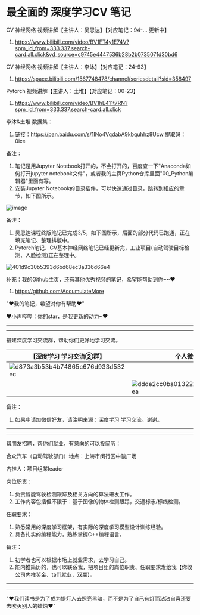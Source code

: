 # 最全面的 深度学习CV 笔记

CV 神经网络 视频讲解【主讲人：吴恩达】【对应笔记：94-... 更新中】

1. https://www.bilibili.com/video/BV1FT4y1E74V?spm_id_from=333.337.search-card.all.click&vd_source=c9745e4447536b28b2b0735071d30bd6

CV 神经网络 视频讲解【主讲人：李沐】【对应笔记：24-93】

1. https://space.bilibili.com/1567748478/channel/seriesdetail?sid=358497

Pytorch 视频讲解【主讲人：土堆】【对应笔记：00-23】

1. https://www.bilibili.com/video/BV1hE411t7RN?spm_id_from=333.337.search-card.all.click

李沐&土堆 数据集：

1. 链接：https://pan.baidu.com/s/1INo4VqdabA9kbquhhz8Ucw 提取码：0ixe 

备注：

1. 笔记是用Jupyter Notebook打开的，不会打开的，百度查一下"Anaconda如何打开jupyter notebook文件"，或者我的主页Python仓库里面"00_Python编辑器"里面有写。
2. 安装Jupyter Notebook的目录插件，可以快速通过目录，跳转到相应的章节，如下图所示。

![image](https://user-images.githubusercontent.com/60348867/184626973-5f344b32-9b82-4164-a18b-ec8f25684692.png)

备注：

1. 吴恩达课程终版笔记已完成3/5，如下图所示，后面的部分代码已跑通，正在填充笔记、整理排版中。
2. Pytorch笔记、CV基本神经网络笔记已经更新完，工业项目(自动驾驶目标检测、人脸检测)正在整理中。

![401d9c30b5393d6bd68ec3a336d66e4](https://user-images.githubusercontent.com/60348867/229005624-2bda5206-0d25-44b3-a526-c0ac4e87d505.png)

补充：我的Github主页，还有其他优秀视频的笔记，希望能帮助到你~~♥

1. https://github.com/AccumulateMore

"♥我的笔记，希望对你有帮助♥"

♥小声哔哔：你的star，是我更新的动力~♥

-------------------------------------------------------------
-------------------------------------------------------------

搭建深度学习交流群，帮助你们更好地学习交流。

|【深度学习 学习交流②群】| 个人微信 | 
| -------------------- | -------- | 
| ![d873a3b53b4b74865c676d933d532ec](https://user-images.githubusercontent.com/60348867/236653733-97ea6875-aaee-4251-b722-4d1366ef8b81.jpg)
<br/> |![ddde2cc0ba0132216dced3faf6c12ea](https://user-images.githubusercontent.com/60348867/207504858-9481a6d1-f33f-49c4-8702-06346fdb9554.jpg)<br> | 

备注：

1. 如果申请加微信好友，请注明来源：深度学习 学习交流。谢谢。

-------------------------------------------------------------
-------------------------------------------------------------

帮朋友招聘，帮你们就业，有意向的可以投简历：

合众汽车（自动驾驶部门）地点：上海市闵行区中骏广场

内推人：项目组某leader

岗位职责：

1. 负责智能驾驶检测跟踪及相关方向的算法研发工作。
2. 工作内容包括但不限于：基于图像的物体检测跟踪，交通标志/标线检测。

任职要求：

1. 熟悉常用的深度学习框架，有实际的深度学习模型设计训练经验。
2. 具备扎实的编程能力，熟练掌握C++编程语言。

备注：

1. 初学者也可以根据市场上就业需求，去学习自己。
2. 能内推简历的，也可以联系我，把项目组的岗位职责、任职要求发给我【你收公司内推奖金、ta们就业，双赢】。

-------------------------------------------------------------
-------------------------------------------------------------

"♥我们读书是为了成为提灯人去照亮黑暗，而不是为了自己有灯而沾沾自喜还要去吹灭别人的蜡烛♥"
